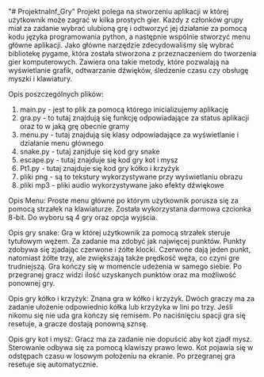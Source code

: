 "# ProjektnaInf_Gry" 
Projekt polega na stworzeniu aplikacji w której użytkownik może zagrać w kilka prostych gier. Każdy z członków grupy miał za zadanie wybrać ulubioną grę i odtworzyć jej działanie za pomocą kodu języka programowania python, a następnie wspólnie stworzyć menu główne aplikacji. Jako główne narzędzie zdecydowaliśmy się wybrać bibliotekę pygame, która została stworzona z przeznaczeniem do tworzenia gier komputerowych. Zawiera ona takie metody, które pozwalają na wyświetlanie grafik, odtwarzanie dźwięków, śledzenie czasu czy obsługę myszki i klawiatury.

Opis poszczególnych plików:

1. main.py - jest to plik za pomocą którego inicializujemy aplikację
2. gra.py - to tutaj znajdują się funkcję odpowiadające za status aplikacji oraz to w jaką grę obecnie gramy
3. menu.py - tutaj znajdują się klasy odpowiadające za wyświetlanie i działanie menu głównego
4. snake.py - tutaj zanjduje się kod gry snake
5. escape.py - tutaj znajduje się kod gry kot i mysz
6. Pt1.py - tutaj znajduje się kod gry kółko i krzyżyk
7. pliki png - są to tekstury wykorzystywane przy wyświetlaniu obrazu
8. pliki mp3 - pliki audio wykorzystywane jako efekty dźwiękowe

Opis Menu:
Proste menu główne po którym użytkownik porusza się za pomocą strzałek na klawiaturze. Została wykorzystana darmowa czcionka 8-bit. Do wyboru są 4 gry oraz opcja wyjścia.

Opis gry snake:
Gra w której użytkownik za pomocą strzałek steruje tytułowym wężem. Za zadanie ma zdobyć jak najwięcej punktów. Punkty zdobywa się zjadając czerwone i żółte klocki. Czerwone dają jeden punkt, natomiast żółte trzy, ale zwiększają także prędkość węża, co czyni gre trudniejszą. Gra kończy się w momencie udeżenia w samego siebie. Po przegranej gracz widzi ilość uzyskanych punktów oraz ma możliwość ponownej gry.

Opis gry kółko i krzyżyk:
Znana gra w kółko i krzyżyk. Dwóch graczy ma za zadanie ułożenie odpowiednio kółka lub krzyżyka w lini po trzy. Jeśli nikomu się nie uda gra kończy się remisem. Po naciśnięciu spacji gra się resetuje, a gracze dostają ponowną sznsę.

Opis gry kot i mysz:
Gracz ma za zadanie nie dopuścić aby kot zjadł mysz. Sterowanie odbywa się za pomocą klawiszy prawo lewo. Kot pojawia się w odstępach czasu w losowym położeniu na ekranie. Po przegranej gra resetuje się automatycznie.
